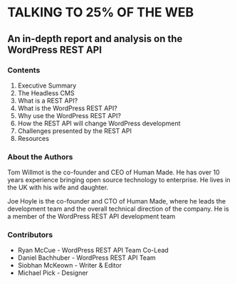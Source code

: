 # TALKING TO 25% OF THE WEB
## An in-depth report and analysis on the WordPress REST API

### Contents
1. Executive Summary
2. The Headless CMS
3. What is a REST API?
4. What is the WordPress REST API?
5. Why use the WordPress REST API?
6. How the REST API will change WordPress development
7. Challenges presented by the REST API
8. Resources

### About the Authors

Tom Willmot is the co-founder and CEO of Human Made. He has over 10 years experience bringing open source technology to enterprise. He lives in the UK with his wife and daughter.

Joe Hoyle is the co-founder and CTO of Human Made, where he leads the development team and the overall technical direction of the company. He is a member of the WordPress REST API development team

### Contributors

- Ryan McCue - WordPress REST API Team Co-Lead 
- Daniel Bachhuber - WordPress REST API Team 
- Siobhan McKeown - Writer & Editor- Michael Pick - Designer	